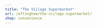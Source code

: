 ```yaml
---
title: "The Viilage Supermarket"
url: /effingham/the-viilage-supermarket/
shop: convenience
---
```

